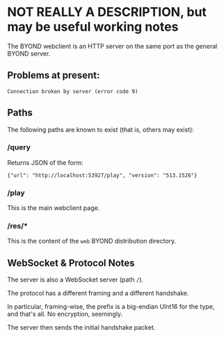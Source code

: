 # NOT REALLY A DESCRIPTION, but may be useful working notes

The BYOND webclient is an HTTP server on the same port as the general BYOND server.

## Problems at present:

`Connection broken by server (error code 9)`

## Paths

The following paths are known to exist (that is, others may exist):

### /query

Returns JSON of the form:

```
{"url": "http://localhost:53927/play", "version": "513.1526"}
```

### /play

This is the main webclient page.

### /res/*

This is the content of the `web` BYOND distribution directory.

## WebSocket & Protocol Notes

The server is also a WebSocket server (path `/`).

The protocol has a different framing and a different handshake.

In particular, framing-wise, the prefix is a big-endian UInt16 for the type,
and that's all. No encryption, seemingly.

The server then sends the initial handshake packet.

